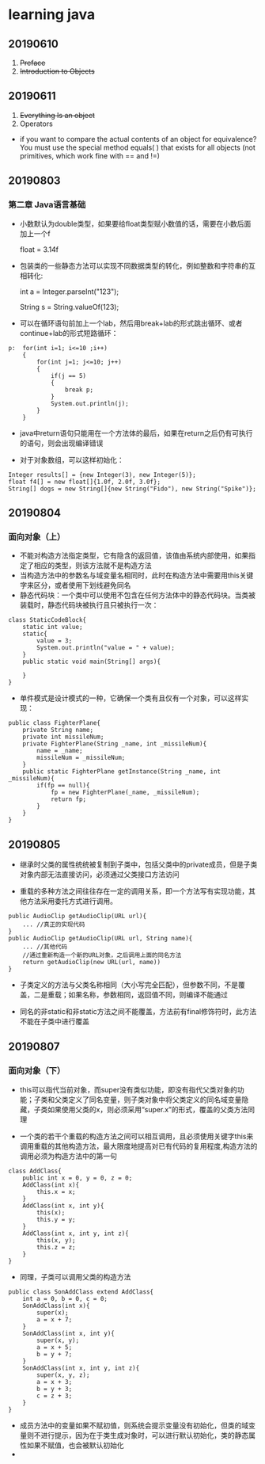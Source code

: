 # learning java
## 20190610
1. <s>Preface</s>
2. <s>Introduction to Objects</s>
## 20190611
1. <s>Everything Is an object</s>
2. Operators

- if you want to compare the actual contents of an object for equivalence? You must use
the special method equals( ) that exists for all objects (not primitives, which work fine with
== and !=)


## 20190803
### 第二章 Java语言基础
 - 小数默认为double类型，如果要给float类型赋小数值的话，需要在小数后面加上一个f

    float = 3.14f 

- 包装类的一些静态方法可以实现不同数据类型的转化，例如整数和字符串的互相转化:

    int a = Integer.parseInt("123");
    
    String s = String.valueOf(123);

- 可以在循环语句前加上一个lab，然后用break+lab的形式跳出循环、或者continue+lab的形式短路循环：

~~~
p:  for(int i=1; i<=10 ;i++)
    {
        for(int j=1; j<=10; j++)
        {
            if(j == 5)
            {
                break p;
            }
            System.out.println(j);
        }
    }
~~~


- java中return语句只能用在一个方法体的最后，如果在return之后仍有可执行的语句，则会出现编译错误

- 对于对象数组，可以这样初始化：

~~~
Integer results[] = {new Integer(3), new Integer(5)};
float f4[] = new float[]{1.0f, 2.0f, 3.0f};
String[] dogs = new String[]{new String("Fido"), new String("Spike")};
~~~

## 20190804
### 面向对象（上）
- 不能对构造方法指定类型，它有隐含的返回值，该值由系统内部使用，如果指定了相应的类型，则该方法就不是构造方法
- 当构造方法中的参数名与域变量名相同时，此时在构造方法中需要用this关键字来区分，或者使用下划线避免同名
-  静态代码块：一个类中可以使用不包含在任何方法体中的静态代码块。当类被装载时，静态代码块被执行且只被执行一次：
~~~
class StaticCodeBlock{
    static int value;
    static{
        value = 3;
        System.out.println("value = " + value);
    }
    public static void main(String[] args){

    }
}
~~~

- 单件模式是设计模式的一种，它确保一个类有且仅有一个对象，可以这样实现：
~~~
public class FighterPlane{
    private String name;
    private int missileNum;
    private FighterPlane(String _name, int _missileNum){
        name = _name;
        missileNum = _missileNum;
    }
    public static FighterPlane getInstance(String _name, int _missileNum){
        if(fp == null){
            fp = new FighterPlane(_name, _missileNum);
            return fp;
        }
    }
}
~~~

## 20190805

- 继承时父类的属性统统被复制到子类中，包括父类中的private成员，但是子类对象内部无法直接访问，必须通过父类接口方法访问

- 重载的多种方法之间往往存在一定的调用关系，即一个方法写有实现功能，其他方法采用委托方式进行调用。
  
~~~
public AudioClip getAudioClip(URL url){
    ... //真正的实现代码
}
public AudioClip getAudioClip(URL url, String name){
    ... //其他代码
    //通过重新构造一个新的URL对象，之后调用上面的同名方法
    return getAudioClip(new URL(url, name))
}

~~~

- 子类定义的方法与父类名称相同（大小写完全匹配），但参数不同，不是覆盖，二是重载；如果名称，参数相同，返回值不同，则编译不能通过
  
- 同名的非static和非static方法之间不能覆盖，方法前有final修饰符时，此方法不能在子类中进行覆盖

## 20190807
### 面向对象（下）
- this可以指代当前对象，而super没有类似功能，即没有指代父类对象的功能；子类和父类定义了同名变量，则子类对象中将父类定义的同名域变量隐藏，子类如果使用父类的x，则必须采用“super.x”的形式，覆盖的父类方法同理

- 一个类的若干个重载的构造方法之间可以相互调用，且必须使用关键字this来调用重载的其他构造方法，最大限度地提高对已有代码的复用程度,构造方法的调用必须为构造方法中的第一句
~~~
class AddClass{
    public int x = 0, y = 0, z = 0;
    AddClass(int x){
        this.x = x;
    }
    AddClass(int x, int y){
        this(x);
        this.y = y;
    }
    AddClass(int x, int y, int z){
        this(x, y);
        this.z = z;
    }
}

~~~

- 同理，子类可以调用父类的构造方法
~~~
public class SonAddClass extend AddClass{
    int a = 0, b = 0, c = 0;
    SonAddClass(int x){
        super(x);
        a = x + 7;
    }
    SonAddClass(int x, int y){
        super(x, y);
        a = x + 5;
        b = y + 7;
    }
    SonAddClass(int x, int y, int z){
        super(x, y, z);
        a = x + 3;
        b = y + 3;
        c = z + 3;
    }
}
~~~
- 成员方法中的变量如果不赋初值，则系统会提示变量没有初始化，但类的域变量则不进行提示，因为在于类生成对象时，可以进行默认初始化，类的静态属性如果不赋值，也会被默认初始化
- 